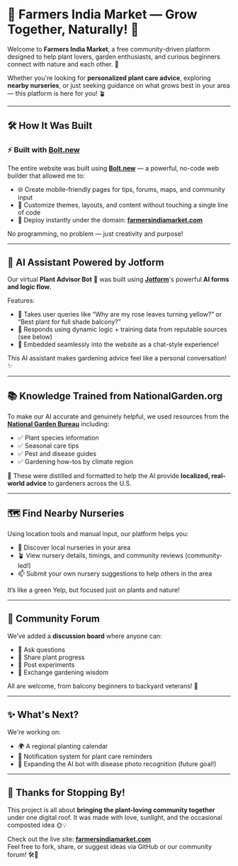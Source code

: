 # 🌱 Farmers India Market — Grow Together, Naturally! 🌿

Welcome to **Farmers India Market**, a free community-driven platform designed to help plant lovers, garden enthusiasts, and curious beginners connect with nature and each other. 💚

Whether you're looking for **personalized plant care advice**, exploring **nearby nurseries**, or just seeking guidance on what grows best in your area — this platform is here for you! 🪴

---

## 🛠️ How It Was Built

### ⚡ Built with [Bolt.new](https://bolt.new)

The entire website was built using **[Bolt.new](https://bolt.new)** — a powerful, no-code web builder that allowed me to:
- 🌐 Create mobile-friendly pages for tips, forums, maps, and community input
- 🎨 Customize themes, layouts, and content without touching a single line of code
- 🚀 Deploy instantly under the domain: **[farmersindiamarket.com](https://farmersindiamarket.com)**

No programming, no problem — just creativity and purpose!

---

## 🧠 AI Assistant Powered by Jotform

Our virtual **Plant Advisor Bot** 🌼 was built using **[Jotform](https://www.jotform.com/)**'s powerful **AI forms and logic flow**.

Features:
- 💬 Takes user queries like “Why are my rose leaves turning yellow?” or “Best plant for full shade balcony?”
- 🧩 Responds using dynamic logic + training data from reputable sources (see below)
- 📱 Embedded seamlessly into the website as a chat-style experience!

This AI assistant makes gardening advice feel like a personal conversation! ✨

---

## 📚 Knowledge Trained from NationalGarden.org

To make our AI accurate and genuinely helpful, we used resources from the **[National Garden Bureau](https://www.nationalgarden.org/)** including:
- ✅ Plant species information
- ✅ Seasonal care tips
- ✅ Pest and disease guides
- ✅ Gardening how-tos by climate region

🧠 These were distilled and formatted to help the AI provide **localized, real-world advice** to gardeners across the U.S.

---

## 🗺️ Find Nearby Nurseries

Using location tools and manual input, our platform helps you:
- 📍 Discover local nurseries in your area
- 🪴 View nursery details, timings, and community reviews (community-led!)
- 📫 Submit your own nursery suggestions to help others in the area

It’s like a green Yelp, but focused just on plants and nature!

---

## 🤝 Community Forum

We’ve added a **discussion board** where anyone can:
- 🌿 Ask questions
- 💬 Share plant progress
- 🧪 Post experiments
- 🌻 Exchange gardening wisdom

All are welcome, from balcony beginners to backyard veterans! 🫶

---

## ✨ What's Next?

We're working on:
- 🌍 A regional planting calendar
- 🔔 Notification system for plant care reminders
- 🤖 Expanding the AI bot with disease photo recognition (future goal!)

---

## 🙌 Thanks for Stopping By!

This project is all about **bringing the plant-loving community together** under one digital roof. It was made with love, sunlight, and the occasional composted idea 🌞💡

Check out the live site: **[farmersindiamarket.com](https://farmersindiamarket.com)**  
Feel free to fork, share, or suggest ideas via GitHub or our community forum! 🛠️💬

